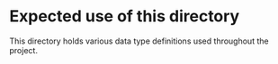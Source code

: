 # Expected use of this directory

This directory holds various data type definitions used throughout the project.
